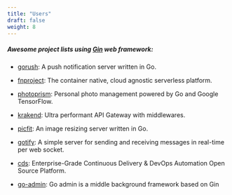 ```yaml
---
title: "Users"
draft: false
weight: 8
---
```


##### Awesome project lists using [Gin](https://github.com/gin-gonic/gin) web framework:

* [gorush](https://github.com/appleboy/gorush): A push notification server written in Go.

* [fnproject](https://github.com/fnproject/fn): The container native, cloud agnostic serverless platform.

* [photoprism](https://github.com/photoprism/photoprism): Personal photo management powered by Go and Google TensorFlow.

* [krakend](https://github.com/devopsfaith/krakend): Ultra performant API Gateway with middlewares.

* [picfit](https://github.com/thoas/picfit): An image resizing server written in Go.

* [gotify](https://github.com/gotify/server): A simple server for sending and receiving messages in real-time per web socket.

* [cds](https://github.com/ovh/cds): Enterprise-Grade Continuous Delivery & DevOps Automation Open Source Platform.

* [go-admin](https://github.com/go-admin-team/go-admin): Go admin is a middle background framework based on Gin
